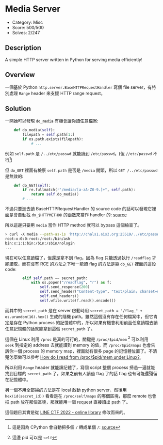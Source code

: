 # Media Server

* Category: Misc
* Score: 500/500
* Solves: 2/247

## Description

A simple HTTP server written in Python for serving media efficiently!

## Overview

一個基於 Python `http.server.BaseHTTPRequestHandler` 寫個 file server，有特別處理 `Range` header 來支援 HTTP range request。

## Solution

一開始可以發現 `do_media` 有機會讓你讀任意檔案:

```python
    def do_media(self):
        filepath = self.path[1:]
        if os.path.exists(filepath):
            # ...
```

例如 `self.path` 是 `/../etc/passwd` 就能讀到 `/etc/passwd`。(但 `//etc/passwd` 不行[^1])

但 `do_GET` 裡面有檢察 `self.path` 是否是 `/media` 開頭，所以 `GET /../etc/passwd` 是無效的:

```python
    def do_GET(self):
        if re.fullmatch(r"/media/[a-zA-Z0-9.]+", self.path):
            return self.do_media()
        # ...
```

不過只要進去讀 BaseHTTPRequestHandler 的 source code 的話可以發現它裡面是會自動找 `do_$HTTPMETHOD` 的函數來當作 handler 的: [source](https://github.com/python/cpython/blob/b9c807a260f63284f16e25b5e98e18191f61a05f/Lib/http/server.py#L417-L424)

所以這邊只要用 `media` 當作 HTTP method 就可以 bypass 這個檢查了。

```bash
> curl -X media --path-as-is 'http://chals1.ais3.org:25519/../etc/passwd'
root:x:0:0:root:/root:/bin/ash
bin:x:1:1:bin:/bin:/sbin/nologin
...
```

現在可以任意讀檔了，但還是拿不到 flag，因為 flag 只能透過執行 `/readflag` 才能讀取，而在沒有 RCE 的方法之下唯一能讀 flag 的方法是靠 `do_GET` 裡面的這段 code:

```python
        elif self.path == secret_path:
            with os.popen("/readflag", "r") as f:
                self.send_response(200)
                self.send_header("Content-type", "text/plain; charset=utf-8")
                self.end_headers()
                self.wfile.write(f.read().encode())
```

而其中的 `secret_path` 是在 server 啟動時用 `secret_path = "/flag_" + os.urandom(16).hex()` 生成的隨機 path。雖然這個沒有存在任何檔案中，但它肯定是存在 Python process 的記憶體中的，所以如果有機會利用前面任意讀檔去讀任意記憶體的話就能拿到這個 `secret_path` 了。

這個在 Linux 利用 `/proc` 是真的可行的，關鍵是 `/proc/$pid/mem` [^2] 可以利用 `seek` 到指定的 address 去就能讀到 memory 的值，而 `/proc/$pid/maps` 也會告訴你一個 process 的 memory map，裡面就有很多 page 的記憶體位置了。不清楚怎麼做可以參考 [How do I read from /proc/$pid/mem under Linux?](https://unix.stackexchange.com/questions/6301/how-do-i-read-from-proc-pid-mem-under-linux)。

所以利用 `Range` header 就能讀記體了，寫個 script 整個 process 掃過一遍就能找到目標的 `secret_path` 了。如果之前有人讀過 flag 了的話 flag 也有可能還殘留在記憶體中。

另一個不用全部掃的方法是在 local 啟動 python server，然後用 `hex(id(secret_id))` 看看是在 `/proc/self/maps` 的哪個區塊，那麼 remote 也會把 path 放在那個區塊，那就能用一個 request 直接讀出 path 了。

這個題目其實是從 [LINE CTF 2022 - online library](https://blog.maple3142.net/2022/03/27/line-ctf-2022-writeups/#online-library) 修改而來的。

[^1]: 這是因為 CPython 會自動把多個 `/` 轉成單個 `/`: [source](https://github.com/python/cpython/blob/b9c807a260f63284f16e25b5e98e18191f61a05f/Lib/http/server.py#L341-L342)
[^2]: 這邊 pid 可以是 `self`

